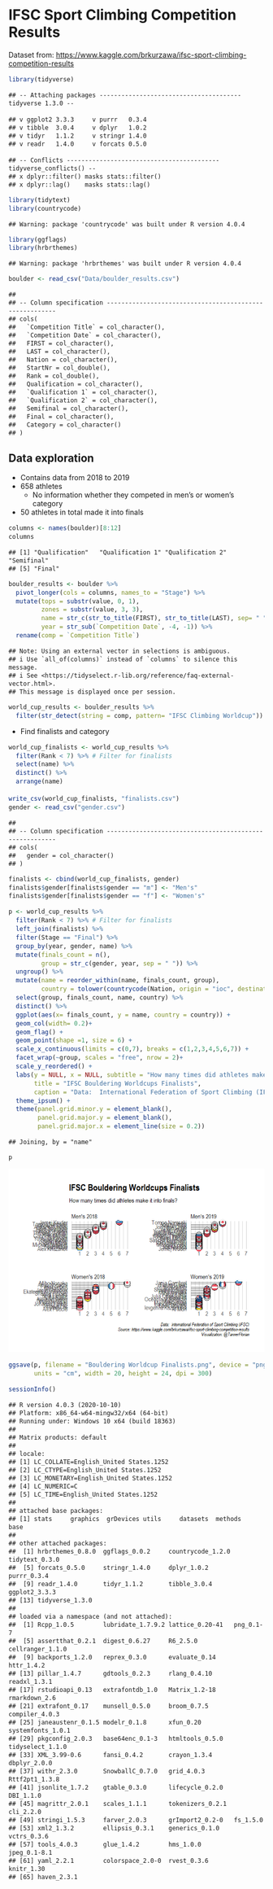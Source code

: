 IFSC Sport Climbing Competition Results
================

Dataset from:
<https://www.kaggle.com/brkurzawa/ifsc-sport-climbing-competition-results>

``` r
library(tidyverse)
```

    ## -- Attaching packages --------------------------------------- tidyverse 1.3.0 --

    ## v ggplot2 3.3.3     v purrr   0.3.4
    ## v tibble  3.0.4     v dplyr   1.0.2
    ## v tidyr   1.1.2     v stringr 1.4.0
    ## v readr   1.4.0     v forcats 0.5.0

    ## -- Conflicts ------------------------------------------ tidyverse_conflicts() --
    ## x dplyr::filter() masks stats::filter()
    ## x dplyr::lag()    masks stats::lag()

``` r
library(tidytext)
library(countrycode)
```

    ## Warning: package 'countrycode' was built under R version 4.0.4

``` r
library(ggflags)
library(hrbrthemes)
```

    ## Warning: package 'hrbrthemes' was built under R version 4.0.4

``` r
boulder <- read_csv("Data/boulder_results.csv")
```

    ## 
    ## -- Column specification --------------------------------------------------------
    ## cols(
    ##   `Competition Title` = col_character(),
    ##   `Competition Date` = col_character(),
    ##   FIRST = col_character(),
    ##   LAST = col_character(),
    ##   Nation = col_character(),
    ##   StartNr = col_double(),
    ##   Rank = col_double(),
    ##   Qualification = col_character(),
    ##   `Qualification 1` = col_character(),
    ##   `Qualification 2` = col_character(),
    ##   Semifinal = col_character(),
    ##   Final = col_character(),
    ##   Category = col_character()
    ## )

## Data exploration

  - Contains data from 2018 to 2019
  - 658 athletes
      - No information whether they competed in men’s or women’s
        category
  - 50 athletes in total made it into finals

<!-- end list -->

``` r
columns <- names(boulder)[8:12]
columns
```

    ## [1] "Qualification"   "Qualification 1" "Qualification 2" "Semifinal"      
    ## [5] "Final"

``` r
boulder_results <- boulder %>% 
  pivot_longer(cols = columns, names_to = "Stage") %>% 
  mutate(tops = substr(value, 0, 1),
         zones = substr(value, 3, 3),
         name = str_c(str_to_title(FIRST), str_to_title(LAST), sep= " "),
         year = str_sub(`Competition Date`, -4, -1)) %>% 
  rename(comp = `Competition Title`) 
```

    ## Note: Using an external vector in selections is ambiguous.
    ## i Use `all_of(columns)` instead of `columns` to silence this message.
    ## i See <https://tidyselect.r-lib.org/reference/faq-external-vector.html>.
    ## This message is displayed once per session.

``` r
world_cup_results <- boulder_results %>% 
  filter(str_detect(string = comp, pattern= "IFSC Climbing Worldcup")) # Filter only for Worldcups
```

  - Find finalists and category

<!-- end list -->

``` r
world_cup_finalists <- world_cup_results %>% 
  filter(Rank < 7) %>% # Filter for finalists
  select(name) %>% 
  distinct() %>% 
  arrange(name)

write_csv(world_cup_finalists, "finalists.csv")
gender <- read_csv("gender.csv")
```

    ## 
    ## -- Column specification --------------------------------------------------------
    ## cols(
    ##   gender = col_character()
    ## )

``` r
finalists <- cbind(world_cup_finalists, gender)
finalists$gender[finalists$gender == "m"] <- "Men's"
finalists$gender[finalists$gender == "f"] <- "Women's"
```

``` r
p <- world_cup_results %>% 
  filter(Rank < 7) %>% # Filter for finalists
  left_join(finalists) %>% 
  filter(Stage == "Final") %>% 
  group_by(year, gender, name) %>%
  mutate(finals_count = n(),
         group = str_c(gender, year, sep = " ")) %>% 
  ungroup() %>% 
  mutate(name = reorder_within(name, finals_count, group),
         country = tolower(countrycode(Nation, origin = "ioc", destination = "iso2c"))) %>% 
  select(group, finals_count, name, country) %>% 
  distinct() %>% 
  ggplot(aes(x= finals_count, y = name, country = country)) +
  geom_col(width= 0.2)+ 
  geom_flag() +
  geom_point(shape =1, size = 6) +
  scale_x_continuous(limits = c(0,7), breaks = c(1,2,3,4,5,6,7)) +
  facet_wrap(~group, scales = "free", nrow = 2)+
  scale_y_reordered() +
  labs(y = NULL, x = NULL, subtitle = "How many times did athletes make it into finals?", 
       title = "IFSC Bouldering Worldcups Finalists",
       caption = "Data:  International Federation of Sport Climbing (IFSC)\nSource: https://www.kaggle.com/brkurzawa/ifsc-sport-climbing-competition-results\nVisualization: @TannerFlorian") +
  theme_ipsum() +
  theme(panel.grid.minor.y = element_blank(),
        panel.grid.major.y = element_blank(),
        panel.grid.major.x = element_line(size = 0.2))
```

    ## Joining, by = "name"

``` r
p
```

![](IFSC-Sport-Climbing-Competition-Results_files/figure-gfm/unnamed-chunk-5-1.png)<!-- -->

``` r
ggsave(p, filename = "Bouldering Worldcup Finalists.png", device = "png", limitsize = F,
       units = "cm", width = 20, height = 24, dpi = 300)
```

``` r
sessionInfo()
```

    ## R version 4.0.3 (2020-10-10)
    ## Platform: x86_64-w64-mingw32/x64 (64-bit)
    ## Running under: Windows 10 x64 (build 18363)
    ## 
    ## Matrix products: default
    ## 
    ## locale:
    ## [1] LC_COLLATE=English_United States.1252 
    ## [2] LC_CTYPE=English_United States.1252   
    ## [3] LC_MONETARY=English_United States.1252
    ## [4] LC_NUMERIC=C                          
    ## [5] LC_TIME=English_United States.1252    
    ## 
    ## attached base packages:
    ## [1] stats     graphics  grDevices utils     datasets  methods   base     
    ## 
    ## other attached packages:
    ##  [1] hrbrthemes_0.8.0  ggflags_0.0.2     countrycode_1.2.0 tidytext_0.3.0   
    ##  [5] forcats_0.5.0     stringr_1.4.0     dplyr_1.0.2       purrr_0.3.4      
    ##  [9] readr_1.4.0       tidyr_1.1.2       tibble_3.0.4      ggplot2_3.3.3    
    ## [13] tidyverse_1.3.0  
    ## 
    ## loaded via a namespace (and not attached):
    ##  [1] Rcpp_1.0.5        lubridate_1.7.9.2 lattice_0.20-41   png_0.1-7        
    ##  [5] assertthat_0.2.1  digest_0.6.27     R6_2.5.0          cellranger_1.1.0 
    ##  [9] backports_1.2.0   reprex_0.3.0      evaluate_0.14     httr_1.4.2       
    ## [13] pillar_1.4.7      gdtools_0.2.3     rlang_0.4.10      readxl_1.3.1     
    ## [17] rstudioapi_0.13   extrafontdb_1.0   Matrix_1.2-18     rmarkdown_2.6    
    ## [21] extrafont_0.17    munsell_0.5.0     broom_0.7.5       compiler_4.0.3   
    ## [25] janeaustenr_0.1.5 modelr_0.1.8      xfun_0.20         systemfonts_1.0.1
    ## [29] pkgconfig_2.0.3   base64enc_0.1-3   htmltools_0.5.0   tidyselect_1.1.0 
    ## [33] XML_3.99-0.6      fansi_0.4.2       crayon_1.3.4      dbplyr_2.0.0     
    ## [37] withr_2.3.0       SnowballC_0.7.0   grid_4.0.3        Rttf2pt1_1.3.8   
    ## [41] jsonlite_1.7.2    gtable_0.3.0      lifecycle_0.2.0   DBI_1.1.0        
    ## [45] magrittr_2.0.1    scales_1.1.1      tokenizers_0.2.1  cli_2.2.0        
    ## [49] stringi_1.5.3     farver_2.0.3      grImport2_0.2-0   fs_1.5.0         
    ## [53] xml2_1.3.2        ellipsis_0.3.1    generics_0.1.0    vctrs_0.3.6      
    ## [57] tools_4.0.3       glue_1.4.2        hms_1.0.0         jpeg_0.1-8.1     
    ## [61] yaml_2.2.1        colorspace_2.0-0  rvest_0.3.6       knitr_1.30       
    ## [65] haven_2.3.1
